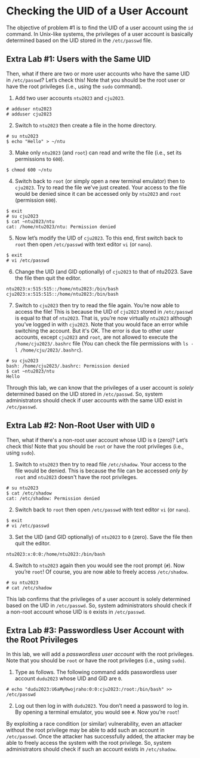 # Checking the UID of a User Account
The objective of problem #1 is to find the UID of a user account using the `id` command. In Unix-like systems, the privileges of a user account is basically determined based on the UID stored in the `/etc/passwd` file.

## Extra Lab #1: Users with the Same UID
Then, what if there are two or more user accounts who have the same UID in `/etc/passwd`? Let’s check this! Note that you should be the root user or have the root privileges (i.e., using the `sudo` command).

1. Add two user accounts `ntu2023` and `cju2023`.
```
# adduser ntu2023
# adduser cju2023
```

2. Switch to `ntu2023` then create a file in the home directory.
```
# su ntu2023
$ echo "Hello" > ~/ntu
```

3. Make only `ntu2023` (and `root`) can read and write the file (i.e., set its permissions to `600`).
```
$ chmod 600 ~/ntu
```

4. Switch back to `root` (or simply open a new terminal emulator) then to `cju2023`. Try to read the file we've just created. Your access to the file would be denied since it can be accessed only by `ntu2023` and `root` (permission `600`).
```
$ exit
# su cju2023
$ cat ~ntu2023/ntu
cat: /home/ntu2023/ntu: Permission denied
```

5. Now let’s modify the UID of `cju2023`. To this end, first switch back to `root` then open `/etc/passwd` with text editor `vi` (or `nano`). 
```
$ exit
# vi /etc/passwd
```

6. Change the UID (and GID optionally) of `cju2023` to that of ntu2023. Save the file then quit the editor.
```
ntu2023:x:515:515::/home/ntu2023:/bin/bash
cju2023:x:515:515::/home/ntu2023:/bin/bash
```

7. Switch to `cju2023` then try to read the file again. You’re now able to access the file! This is because the UID of `cju2023` stored in `/etc/passwd` is equal to that of `ntu2023`. That is, you’re now virtually `ntu2023` although you’ve logged in with `cju2023`. Note that you would face an error while switching the account. But it's OK. The error is due to other user accounts, except `cju2023` and `root`, are not allowed to execute the `/home/cju2023/.bashrc` file (You can check the file permissions with `ls -l /home/cju/2023/.bashrc`).

```
# su cju2023
bash: /home/cju2023/.bashrc: Permission denied
$ cat ~ntu2023/ntu
Hello
```

Through this lab, we can know that the privileges of a user account is *solely* determined based on the UID stored in `/etc/passwd`. So, system administrators should check if user accounts with the same UID exist in `/etc/passwd`.

## Extra Lab #2: Non-Root User with UID `0`
Then, what if there's a non-root user account whose UID is `0` (zero)? Let’s check this! Note that you should be `root` or have the root privileges (i.e., using `sudo`).

1. Switch to `ntu2023` then try to read file `/etc/shadow`. Your access to the file would be denied. This is because the file can be accessed *only by* `root` and `ntu2023` doesn't have the root privileges.
```
# su ntu2023
$ cat /etc/shadow
cat: /etc/shadow: Permission denied
```

2. Switch back to `root` then open `/etc/passwd` with text editor `vi` (or `nano`). 
```
$ exit
# vi /etc/passwd
```

3. Set the UID (and GID optionally) of `ntu2023` to `0` (zero). Save the file then quit the editor.
```
ntu2023:x:0:0:/home/ntu2023:/bin/bash
```

4. Switch to `ntu2023` again then you would see the root prompt (`#`). Now you’re `root`! Of course, you are now able to freely access `/etc/shadow`.
```
# su ntu2023
# cat /etc/shadow
```

This lab confirms that the privileges of a user account is solely determined based on the UID in `/etc/passwd`. So, system administrators should check if a non-root account whose UID is `0` exists in `/etc/passwd`.

## Extra Lab #3: Passwordless User Account with the Root Privileges
In this lab, we will add a *passwordless user account* with the root privileges. Note that you should be `root` or have the root privileges (i.e., using `sudo`).

1. Type as follows. The following command adds passwordless user account `dudu2023` whose UID and GID are `0`.
```
# echo "dudu2023:U6aMy0wojraho:0:0:cju2023:/root:/bin/bash" >> /etc/passwd
```

2. Log out then log in with `dudu2023`. You don’t need a password to log in. By opening a terminal emulator, you would see `#`. Now you’re `root`!

By exploiting a race condition (or similar) vulnerability, even an attacker without the root privilege may be able to add such an account in `/etc/passwd`. Once the attacker has successfully added, the attacker may be able to freely access the system with the root privilege. So, system administrators should check if such an account exists in `/etc/shadow`.